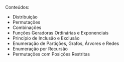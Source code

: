 Conteúdos:

- Distribuição
- Permutações
- Combinações
- Funções Geradoras Ordinárias e Exponenciais
- Princípio de Inclusão e Exclusão
- Enumeração de Partições, Grafos, Árvores e Redes
- Enumeração por Recursão
- Permutações com Posições Restritas
